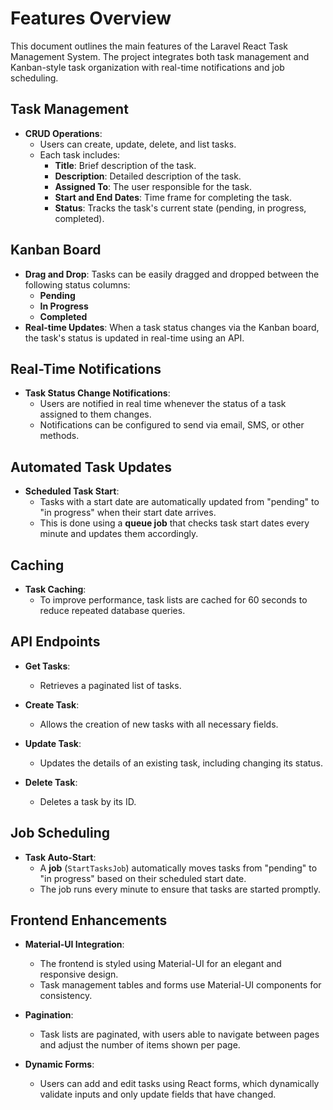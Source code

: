 # Features Overview

This document outlines the main features of the Laravel React Task Management System. The project integrates both task management and Kanban-style task organization with real-time notifications and job scheduling.

## Task Management

- **CRUD Operations**: 
  - Users can create, update, delete, and list tasks.
  - Each task includes:
    - **Title**: Brief description of the task.
    - **Description**: Detailed description of the task.
    - **Assigned To**: The user responsible for the task.
    - **Start and End Dates**: Time frame for completing the task.
    - **Status**: Tracks the task's current state (pending, in progress, completed).
  
## Kanban Board

- **Drag and Drop**: Tasks can be easily dragged and dropped between the following status columns:
  - **Pending**
  - **In Progress**
  - **Completed**
- **Real-time Updates**: When a task status changes via the Kanban board, the task's status is updated in real-time using an API.

## Real-Time Notifications

- **Task Status Change Notifications**:
  - Users are notified in real time whenever the status of a task assigned to them changes.
  - Notifications can be configured to send via email, SMS, or other methods.

## Automated Task Updates

- **Scheduled Task Start**: 
  - Tasks with a start date are automatically updated from "pending" to "in progress" when their start date arrives.
  - This is done using a **queue job** that checks task start dates every minute and updates them accordingly.

## Caching

- **Task Caching**: 
  - To improve performance, task lists are cached for 60 seconds to reduce repeated database queries.
  
## API Endpoints

- **Get Tasks**: 
  - Retrieves a paginated list of tasks.
  
- **Create Task**:
  - Allows the creation of new tasks with all necessary fields.
  
- **Update Task**:
  - Updates the details of an existing task, including changing its status.

- **Delete Task**:
  - Deletes a task by its ID.

## Job Scheduling

- **Task Auto-Start**:
  - A **job** (`StartTasksJob`) automatically moves tasks from "pending" to "in progress" based on their scheduled start date.
  - The job runs every minute to ensure that tasks are started promptly.

## Frontend Enhancements

- **Material-UI Integration**:
  - The frontend is styled using Material-UI for an elegant and responsive design.
  - Task management tables and forms use Material-UI components for consistency.
  
- **Pagination**:
  - Task lists are paginated, with users able to navigate between pages and adjust the number of items shown per page.
  
- **Dynamic Forms**:
  - Users can add and edit tasks using React forms, which dynamically validate inputs and only update fields that have changed.
  